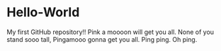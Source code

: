 # Hello-World
My first GitHub repository!!
Pink a moooon will get you all. None of you stand sooo tall, Pingamooo gonna get you all. Ping ping. Oh ping.
